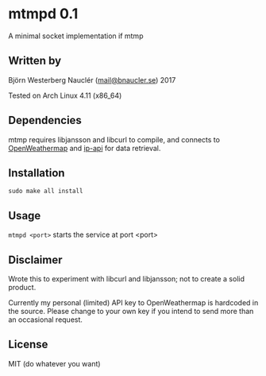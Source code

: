 # mtmpd 0.1
A minimal socket implementation if mtmp

## Written by
Björn Westerberg Nauclér (mail@bnaucler.se) 2017

Tested on Arch Linux 4.11 (x86\_64)

## Dependencies
mtmp requires libjansson and libcurl to compile, and connects to [OpenWeathermap](http://openweathermap.org) and [ip-api](http://ip-api.com) for data retrieval.

## Installation
`sudo make all install`

## Usage
`mtmpd <port>` starts the service at port \<port\>

## Disclaimer
Wrote this to experiment with libcurl and libjansson; not to create a solid product.

Currently my personal (limited) API key to OpenWeathermap is hardcoded in the source. Please change to your own key if you intend to send more than an occasional request.

## License
MIT (do whatever you want)
